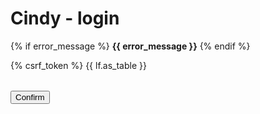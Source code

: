 Cindy - login
=============

{% if error_message %}
**{{ error_message }}**
{% endif %}

<form action="{% url 'sui_hei:users_login' %}" method="post">
{% csrf_token %}
<table>{{ lf.as_table }}</table>
<input type="submit" value="Confirm" />
</form>

